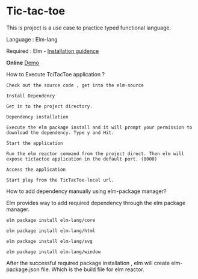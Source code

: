 # Tic-tac-toe
  This is project is a use case to practice typed functional language. 
  
  Language : Elm-lang
  
  Required : Elm - [Installation guidence](http://elm-lang.org/install)
  
  **Online** [Demo](http://yaliprowess.com)

How to Execute TciTacToe application ?

    Check out the source code , get into the elm-source

    Install Dependency

    Get in to the project directory.

    Dependency installation

    Execute the elm package install and it will prompt your permission to download the dependency. Type y and Hit.

    Start the application

    Run the elm reactor command from the project direct. Then elm will expose tictactoe application in the default port. (8000)

    Access the application

    Start play from the TicTacToe-local url.

How to add dependency manually using elm-package manager?

Elm provides way to add required dependency through the elm package manager.

    elm package install elm-lang/core

    elm package install elm-lang/html

    elm package install elm-lang/svg

    elm package install elm-lang/window

After the successful required package installation , elm will create elm-package.json file. Which is the build file for elm reactor.
